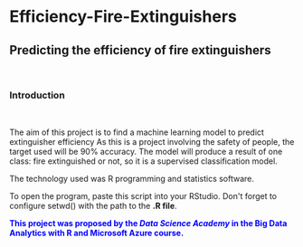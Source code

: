 
<h1> Efficiency-Fire-Extinguishers</h1>

<h2>Predicting the efficiency of fire extinguishers</h2>
<br>
<h3>Introduction</h3>
<br>
<p>The aim of this project is to find a machine learning model to predict extinguisher efficiency
As this is a project involving the safety of people, the target used will be 90% accuracy.
The model will produce a result of one class: fire extinguished or not, so it is a supervised
classification model.
</p>
<p>The technology used was R programming and statistics software.</p>
<p>To open the program, paste this script into your RStudio. Don't forget to configure setwd() with the path to the <strong>.R file</strong>.
</p>
<p style="color:blue;"><strong>This project was proposed by the <em>Data Science Academy</em> in the Big Data Analytics with R and Microsoft Azure course.</strong>
</p>

